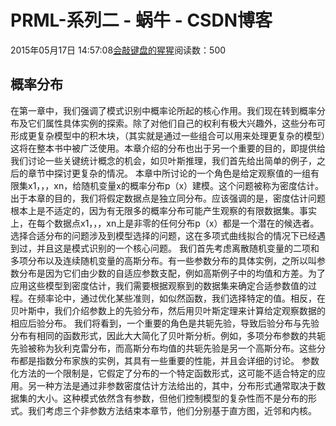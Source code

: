 
# PRML-系列二 - 蜗牛 - CSDN博客


2015年05月17日 14:57:08[会敲键盘的猩猩](https://me.csdn.net/u010182633)阅读数：500


## 概率分布
在第一章中，我们强调了模式识别中概率论所起的核心作用。我们现在转到概率分布及它们属性具体实例的探索。除了对他们自己的权利有极大兴趣外，这些分布可形成更复杂模型中的积木块，（其实就是通过一些组合可以用来处理更复杂的模型）这将在整本书中被广泛使用。本章介绍的分布也出于另一个重要的目的，即提供给我们讨论一些关键统计概念的机会，如贝叶斯推理，我们首先给出简单的例子，之后的章节中探讨更复杂的情况。
本章中所讨论的一个角色是给定观察值的一组有限集x1，，，xn，给随机变量x的概率分布p（x）建模。这个问题被称为密度估计。出于本章的目的，我们将假定数据点是独立同分布。应该强调的是，密度估计问题根本上是不适定的，因为有无限多的概率分布可能产生观察的有限数据集。事实上，在每个数据点x1，，，xn上是非零的任何分布p（x）都是一个潜在的候选者。选择合适分布的问题涉及到模型选择的问题，这在多项式曲线拟合的情况下已经遇到过，并且这是模式识别的一个核心问题。
我们首先考虑离散随机变量的二项和多项分布以及连续随机变量的高斯分布。有一些参数分布的具体实例，之所以叫参数分布是因为它们由少数的自适应参数支配，例如高斯例子中的均值和方差。为了应用这些模型到密度估计，我们需要根据观察到的数据集来确定合适参数值的过程。在频率论中，通过优化某些准则，如似然函数，我们选择特定的值。相反，在贝叶斯中，我们介绍参数上的先验分布，然后用贝叶斯定理来计算给定观察数据的相应后验分布。
我们将看到，一个重要的角色是共轭先验，导致后验分布与先验分布有相同的函数形式，因此大大简化了贝叶斯分析。例如，多项分布参数的共轭先验被称为狄利克雷分布，而高斯分布均值的共轭先验是另一个高斯分布。这些分布都是指数分布家族的实例，其具有一些重要的性能，并且会详细的讨论。
参数化方法的一个限制是，它假定了分布的一个特定函数形式，这可能不适合特定的应用。另一种方法是通过非参数密度估计方法给出的，其中，分布形式通常取决于数据集的大小。这种模式依然含有参数，但他们控制模型的复杂性而不是分布的形式。我们考虑三个非参数方法结束本章节，他们分别基于直方图，近邻和内核。

